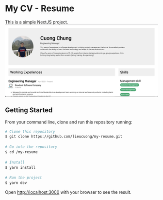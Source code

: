 # My CV - Resume

This is a simple NextJS project.
![ScreenShot](screenshot.png)

## Getting Started

From your command line, clone and run this repository running:

```bash
# Clone this repository
$ git clone https://github.com/lieucuong/my-resume.git

# Go into the repository
$ cd /my-resume

# Install
$ yarn install

# Run the project
$ yarn dev
```
Open [http://localhost:3000](http://localhost:3000) with your browser to see the result.
